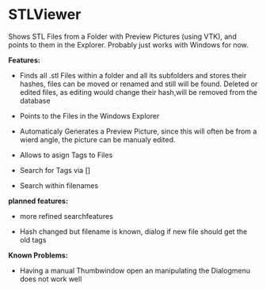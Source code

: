 # STLViewer
Shows STL Files from a Folder with Preview Pictures (using VTK), and points to them in the Explorer.
Probably just works with Windows for now.

**Features:**

* Finds all .stl Files within a folder and all its subfolders and stores their hashes, files can be moved or renamed and still will be found.
Deleted or edited files, as editing would change their hash,will be removed from the database

* Points to the Files in the Windows Explorer

* Automaticaly Generates a Preview Picture, since this will often be from a wierd angle, the picture can be manualy edited. 

* Allows to asign Tags to Files

* Search for Tags via  []

* Search within filenames

**planned features:**

* more refined searchfeatures

* Hash changed but filename is known, dialog if new file should get the old tags

**Known Problems:**

* Having a manual Thumbwindow open an manipulating the Dialogmenu does not work well
